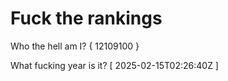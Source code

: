 # Fuck the rankings

Who the hell am I?
{ 12109100 }

What fucking year is it?
[ 2025-02-15T02:26:40Z ]
